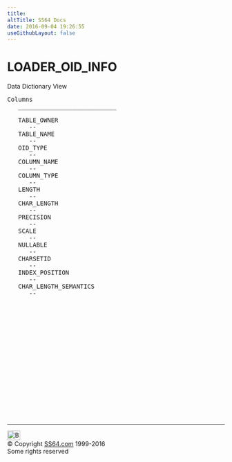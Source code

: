 ```yaml
---
title:
altTitle: SS64 Docs
date: 2016-09-04 19:26:55
useGithubLayout: false
---
```

<!-- #BeginLibraryItem "/Library/head_orad.lbi" --><!-- #EndLibraryItem --><h1>LOADER_OID_INFO </h1><p> Data Dictionary View </p> 
 
<pre>Columns
   ___________________________
 
   TABLE_OWNER
      --
   TABLE_NAME
      --
   OID_TYPE
      --
   COLUMN_NAME
      --
   COLUMN_TYPE
      --
   LENGTH
      --
   CHAR_LENGTH
      --
   PRECISION
      --
   SCALE
      --
   NULLABLE
      --
   CHARSETID
      --
   INDEX_POSITION
      --
   CHAR_LENGTH_SEMANTICS
      --

</pre><!-- #BeginLibraryItem "/Library/foot_orad.lbi" --><p>
<!-- oracle-footer -->
<ins class="adsbygoogle" style="display:inline-block;width:300px;height:250px" data-ad-client="ca-pub-6140977852749469" data-ad-slot="4275490898"></ins>
<script>
(adsbygoogle = window.adsbygoogle || []).push({});
</script></p>
<hr>
<div id="bl" class="footer"><a href="LOADER_OID_INFO.html#"><img src="../images/top.png" width="30" height="22" alt="Back to the Top"></a></div>
<div id="br" class="footer, tagline">© Copyright <a href="http://ss64.com/">SS64.com</a> 1999-2016<br>
Some rights reserved</div>
<!-- #EndLibraryItem -->

